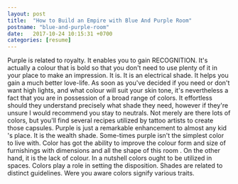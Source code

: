 ```yaml
---
layout: post
title:  "How to Build an Empire with Blue And Purple Room"
postname: "blue-and-purple-room"
date:   2017-10-24 10:15:31 +0700
categories: [resume]
---
```

Purple is related to royalty. It enables you to gain RECOGNITION. It's actually a colour that is bold so that you don't need to use plenty of it in your place to make an impression. It is. It is an electrical shade. It helps you gain a much better love-life. As soon as you've decided if you need or don't want high lights, and what colour will suit your skin tone, it's nevertheless a fact that you are in possession of a broad range of colors. It effortless should they understand precisely what shade they need, however if they're unsure I would recommend you stay to neutrals. Not merely are there lots of colors, but you'll find several recipes utilized by tattoo artists to create those capsules. Purple is just a remarkable enhancement to almost any kid 's place. It is the wealth shade. Some-times purple isn't the simplest color to live with. Color has got the ability to improve the colour form and size of furnishings with dimensions and all the shape of this room . On the other hand, it is the lack of colour. In a nutshell colors ought to be utilized in spaces. Colors play a role in setting the disposition. Shades are related to distinct guidelines. Were you aware colors signify various traits.
